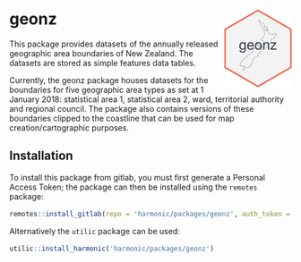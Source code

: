 
<!-- README.md is generated from README.Rmd. Please edit that file -->

# geonz <img src = 'inst/figures/hex-geonz.png' align='right' height='139' />

<!-- badges: start -->

<!-- badges: end -->

This package provides datasets of the annually released geographic area
boundaries of New Zealand. The datasets are stored as simple features
data tables.

Currently, the geonz package houses datasets for the boundaries for five
geographic area types as set at 1 January 2018: statistical area 1,
statistical area 2, ward, territorial authority and regional council.
The package also contains versions of these boundaries clipped to the
coastline that can be used for map creation/cartographic purposes.

## Installation

To install this package from gitlab, you must first generate a Personal
Access Token; the package can then be installed using the `remotes`
package:

``` r
remotes::install_gitlab(repo = 'harmonic/packages/geonz', auth_token = <PAT>, host = 'gitlab.harmonic.co.nz/')
```

Alternatively the `utilic` package can be used:

``` r
utilic::install_harmonic('harmonic/packages/geonz')
```
